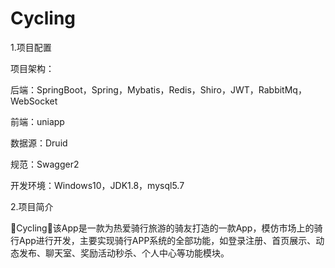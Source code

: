 # Cycling

1.项目配置

项目架构：

后端：SpringBoot，Spring，Mybatis，Redis，Shiro，JWT，RabbitMq，WebSocket

前端：uniapp

数据源：Druid

规范：Swagger2

开发环境：Windows10，JDK1.8，mysql5.7

2.项目简介

🌟Cycling🌟该App是一款为热爱骑行旅游的骑友打造的一款App，模仿市场上的骑行App进行开发，主要实现骑行APP系统的全部功能，如登录注册、首页展示、动态发布、聊天室、奖励活动秒杀、个人中心等功能模块。




